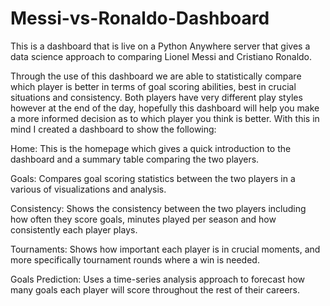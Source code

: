 # Messi-vs-Ronaldo-Dashboard
This is a dashboard that is live on a Python Anywhere server that gives a data science approach to comparing Lionel Messi and Cristiano Ronaldo.

Through the use of this dashboard we are able to statistically compare which player is better in terms of goal scoring abilities, best in crucial situations 
and consistency. Both players have very different play styles however at the end of the day, hopefully this dashboard will help you make a more informed 
decision as to which player you think is better. With this in mind I created a dashboard to show the following:


Home: This is the homepage which gives a quick introduction to the dashboard and a summary table comparing the two players. 

Goals: Compares goal scoring statistics between the two players in a various of visualizations and analysis.

Consistency: Shows the consistency between the two players including how often they score goals, minutes played per season and how consistently each player plays.

Tournaments: Shows how important each player is in crucial moments, and more specifically tournament rounds where a win is needed.

Goals Prediction: Uses a time-series analysis approach to forecast how many goals each player will score throughout the rest of their careers.
